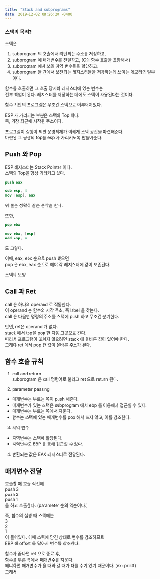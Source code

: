 ```yaml
---
title: "Stack and subprograms"
date: 2019-12-02 08:26:28 -0400
---
```

### 스택의 목적?  
스택은  
1. subprogram 의 호출에서 리턴되는 주소를 저장하고,  
2. subprogram 에 매개변수를 전달하고, (C의 함수 호출을 포함해서)  
3. subprogram 에서 쓰일 지역 변수들을 할당하고,  
4. subprogram 들 간에서 보전되는 레지스터들을 저장하는데 쓰이는 메모리의 일부이다.  

함수를 호출하면 그 호출 당시의 레지스터에 있는 변수는  
전부 백업이 된다. 레지스터를 저장하는 데에도 스택이 사용된다는 것이다.  

함수 기반의 프로그램은 무조건 스택으로 이루어져있다.  

ESP 가 가리키는 부분은 스택의 Top 이다.  
즉, 가장 최근에 시작된 주소이다.  

프로그램이 실행이 되면 운영체제가 이에게 스택 공간을 마련해준다.  
마련된 그 공간의 top을 esp 가 가리키도록 만들어준다.  


## Push 와 Pop
ESP 레지스터는 Stack Pointer 이다.  
스택의 Top을 항상 가리키고 있다.  

```nasm
push eax
``` 

```nasm
sub esp, 4
mov [esp], eax
```

위 둘은 정확히 같은 동작을 한다.  

또한,

```nasm
pop ebx
```

```nasm
mov ebx, [esp]
add esp, 4
```
도 그렇다.  

이때, eax, ebx 순으로 push 했으면  
pop 은 ebx, eax 순으로 해야 각 레지스터에 값이 보존된다.  

스택의 모양




## Call 과 Ret 
call 은 하나의 operand 로 작동한다.  
이 operand 는 함수의 시작 주소, 즉 label 을 갖는다.  
call 은 다음번 명령의 주소를 스택에 push 하고 무조건 분기한다.  

반면, ret은 operand 가 없다.  
stack 에서 top을 pop 한 다음 그곳으로 간다.  
따라서 프로그램이 꼬이지 않으려면 stack 에 올바른 값이 있어야 한다.  
그래야 ret 에서 pop 한 값이 올바른 주소가 된다.  


## 함수 호출 규칙  
1. call and return  
subprogram 은 call 명령어로 불리고 ret 으로 return 된다.  

2. parameter passing    
- 매개변수는 부르는 쪽이 push 해준다.  
- 매개변수가 있는 스택은 subprogram 에서 ebp 를 이용해서 접근할 수 있다.  
- 매개변수는 부르는 쪽에서 지운다. 
- 함수는 스택에 있는 매개변수를 pop 해서 쓰지 않고, 이를 참조한다.  

3. 지역 변수  
- 지역변수는 스택에 할당된다.  
- 지역변수도 EBP 를 통해 접근할 수 있다.  

4. 반환되는 값은 EAX 레지스터로 전달된다.



## 매개변수 전달

호출할 때 호출 직전에  
push 3  
push 2  
push 1  
을 하고 호출한다. (parameter 순의 역순이다.)  

즉, 함수의 실행 때 스택에는  
3  
2  
1  
이 들어있다. 이때 스택에 담긴 상태로 변수를 참조하므로  
EBP 에 offset 을 달아서 변수를 참조한다.  

함수가 끝나면 ret 으로 종료 후,  
함수를 부른 측에서 매개변수를 지운다.  
왜냐하면 매개변수가 올 때와 갈 때가 다를 수가 있기 때문이다. (ex: printf)  
그래서 
